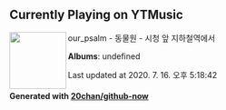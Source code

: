 ## Currently Playing on YTMusic

[<img align="left" width="100" src="https://i.ytimg.com/vi/hiSkmo4xbvw/hqdefault.jpg?sqp=-oaymwEWCMACELQBIAQqCghQEJADGFogjgJIWg&rs">](https://music.youtube.com/channel/UCsO-1WiiZxFAf7skDI68ksg)

our_psalm - 동물원 - 시청 앞 지하철역에서

**Albums**: undefined

Last updated at 2020. 7. 16. 오후 5:18:42

#### Generated with [20chan/github-now](https://github.com/20chan/github-now)


<!--
**20chan/20chan** is a ✨ _special_ ✨ repository because its `README.md` (this file) appears on your GitHub profile.

Here are some ideas to get you started:

- 🔭 I’m currently working on ...
- 🌱 I’m currently learning ...
- 👯 I’m looking to collaborate on ...
- 🤔 I’m looking for help with ...
- 💬 Ask me about ...
- 📫 How to reach me: ...
- 😄 Pronouns: ...
- ⚡ Fun fact: ...
-->
